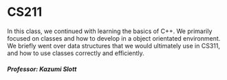 # CS211

In this class, we continued with learning the basics of C++. We primarily focused on classes and how to develop in a object orientated environment. We briefly went over data structures that we would ultimately use in CS311, and how to use classes correctly and efficiently.

##### Professor: Kazumi Slott

